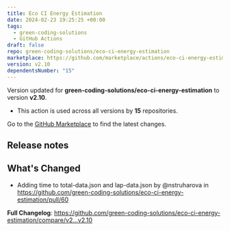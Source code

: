 ```yaml
---
title: Eco CI Energy Estimation
date: 2024-02-23 19:25:25 +00:00
tags:
  - green-coding-solutions
  - GitHub Actions
draft: false
repo: green-coding-solutions/eco-ci-energy-estimation
marketplace: https://github.com/marketplace/actions/eco-ci-energy-estimation
version: v2.10
dependentsNumber: "15"
---
```



Version updated for **green-coding-solutions/eco-ci-energy-estimation** to version **v2.10**.
- This action is used across all versions by **15** repositories.

Go to the [GitHub Marketplace](https://github.com/marketplace/actions/eco-ci-energy-estimation) to find the latest changes.

## Release notes

## What's Changed
* Adding time to total-data.json and lap-data.json by @nstruharova in https://github.com/green-coding-solutions/eco-ci-energy-estimation/pull/60


**Full Changelog**: https://github.com/green-coding-solutions/eco-ci-energy-estimation/compare/v2...v2.10
